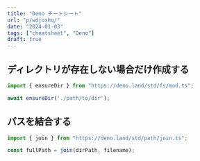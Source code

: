 ```yaml
---
title: "Deno チートシート"
url: "p/wdjoxhq/"
date: "2024-01-03"
tags: ["cheatsheet", "Deno"]
draft: true
---
```


ディレクトリが存在しない場合だけ作成する
----

```ts
import { ensureDir } from "https://deno.land/std/fs/mod.ts";

await ensureDir('./path/to/dir');
```


パスを結合する
----

```ts
import { join } from "https://deno.land/std/path/join.ts";

const fullPath = join(dirPath, filename);
```

